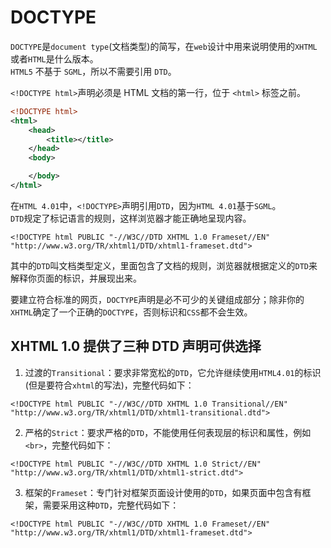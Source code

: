 <!--
 * @Author: wictory
 * @Date: 2023-09-13 18:47:56
 * @LastEditors: wictory
 * @LastEditTime: 2023-09-13 18:48:12
 * @Description: file content
-->

# DOCTYPE

`DOCTYPE`是`document type`(文档类型)的简写，在`web`设计中用来说明使用的`XHTML`或者`HTML`是什么版本。  
`HTML5` 不基于 `SGML`，所以不需要引用 `DTD`。

`<!DOCTYPE html>`声明必须是 HTML 文档的第一行，位于 `<html>` 标签之前。

```xml
<!DOCTYPE html>
<html>
    <head>
        <title></title>
    </head>
    <body>

    </body>
</html>
```

在`HTML 4.01`中，`<!DOCTYPE>`声明引用`DTD`，因为`HTML 4.01`基于`SGML`。  
`DTD`规定了标记语言的规则，这样浏览器才能正确地呈现内容。

```
<!DOCTYPE html PUBLIC "-//W3C//DTD XHTML 1.0 Frameset//EN" "http://www.w3.org/TR/xhtml1/DTD/xhtml1-frameset.dtd">
```

其中的`DTD`叫文档类型定义，里面包含了文档的规则，浏览器就根据定义的`DTD`来解释你页面的标识，并展现出来。

要建立符合标准的网页，`DOCTYPE`声明是必不可少的关键组成部分；除非你的`XHTML`确定了一个正确的`DOCTYPE`，否则标识和`CSS`都不会生效。

## XHTML 1.0 提供了三种 DTD 声明可供选择

1. 过渡的`Transitional`：要求非常宽松的`DTD`，它允许继续使用`HTML4.01`的标识(但是要符合`xhtml`的写法)，完整代码如下：

```
<!DOCTYPE html PUBLIC "-//W3C//DTD XHTML 1.0 Transitional//EN" "http://www.w3.org/TR/xhtml1/DTD/xhtml1-transitional.dtd">
```

2. 严格的`Strict`：要求严格的`DTD`，不能使用任何表现层的标识和属性，例如`<br>`，完整代码如下：

```
<!DOCTYPE html PUBLIC "-//W3C//DTD XHTML 1.0 Strict//EN" "http://www.w3.org/TR/xhtml1/DTD/xhtml1-strict.dtd">
```

3. 框架的`Frameset`：专门针对框架页面设计使用的`DTD`，如果页面中包含有框架，需要采用这种`DTD`，完整代码如下：

```
<!DOCTYPE html PUBLIC "-//W3C//DTD XHTML 1.0 Frameset//EN" "http://www.w3.org/TR/xhtml1/DTD/xhtml1-frameset.dtd">
```
